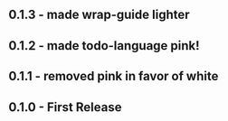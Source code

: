 ## 0.1.3 - made wrap-guide lighter
## 0.1.2 - made todo-language pink!
## 0.1.1 - removed pink in favor of white
## 0.1.0 - First Release
